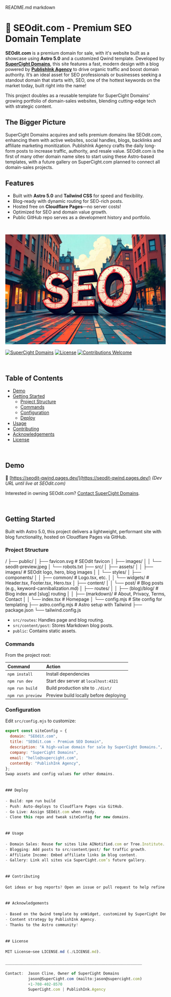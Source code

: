 README.md
markdown
# 🌟 SEOdit.com - Premium SEO Domain Template

**SEOdit.com** is a premium domain for sale, with it's website built as a showcase using **Astro 5.0** and a customized Qwind template. Developed by **[SuperCight Domains](https://supercight.com)**, this site features a fast, modern design with a blog powered by **[PublishInk Agency](https://publishink.agency)** to drive organic traffic and boost domain authority. It’s an ideal asset for SEO professionals or businesses seeking a standout domain that starts with, SEO, one of the hottest keywords on the market today, built right into the name!

This project doubles as a reusable template for SuperCight Domains’ growing portfolio of domain-sales websites, blending cutting-edge tech with strategic content.

## The Bigger Picture

SuperCight Domains acquires and sells premium domains like SEOdit.com, enhancing them with active websites, social handles, blogs, backlinks and affiliate marketing monitization. PublishInk Agency crafts the daily long-form posts to increase traffic, authority, and resale value. SEOdit.com is the first of many other domain name sites to start using these Astro-based templates, with a future gallery on SuperCight.com planned to connect all domain-sales projects.

## Features

- Built with **Astro 5.0** and **Tailwind CSS** for speed and flexibility.
- Blog-ready with dynamic routing for SEO-rich posts.
- Hosted free on **Cloudflare Pages**—no server costs!
- Optimized for SEO and domain value growth.
- Public GitHub repo serves as a development history and portfolio.

<br>

![SEOdit.com Screenshot](./public/images/seodit-preview.jpeg)

[![SuperCight Domains](https://custom-icon-badges.demolab.com/badge/made%20by%20-SuperCight%20Domains-556bf2?style=flat-square&logo=supercight&logoColor=white&labelColor=101827)](https://supercight.com)
[![License](https://img.shields.io/github/license/supercight/seodit-qwind?style=flat-square&color=dddddd&labelColor=000000)](./LICENSE.md)
[![Contributions Welcome](https://img.shields.io/badge/contributions-welcome-brightgreen.svg?style=flat-square)](https://github.com/yourusername/seodit-qwind#contributing)

<br>

## Table of Contents

- [Demo](#demo)
- [Getting Started](#getting-started)
  - [Project Structure](#project-structure)
  - [Commands](#commands)
  - [Configuration](#configuration)
  - [Deploy](#deploy)
- [Usage](#usage)
- [Contributing](#contributing)
- [Acknowledgements](#acknowledgements)
- [License](#license)

<br>

## Demo

📌 [https://seodit-qwind.pages.dev/](https://seodit-qwind.pages.dev/) *(Dev URL until live at SEOdit.com)*

Interested in owning SEOdit.com? [Contact SuperCight Domains](mailto:hello@supercight.com).

<br>

## Getting Started

Built with Astro 5.0, this project delivers a lightweight, performant site with blog functionality, hosted on Cloudflare Pages via GitHub.

### Project Structure
/
├── public/
│   ├── favicon.svg          # SEOdit favicon
│   ├── images/
│   │   └── seodit-preview.jpeg
│   └── robots.txt
├── src/
│   ├── assets/
│   │   ├── images/         # SEOdit logo, hero, blog images
│   │   └── styles/
│   ├── components/
│   │   ├── common/         # Logo.tsx, etc.
│   │   └── widgets/        # Header.tsx, Footer.tsx, Hero.tsx
│   ├── content/
│   │   └── post/           # Blog posts (e.g., keyword-cannibalization.md)
│   ├── routes/
│   │   ├── (blog)/blog/    # Blog index and [slug] routing
│   │   ├── (markdown)/     # About, Privacy, Terms, Contact
│   │   └── index.tsx       # Homepage
│   └── config.mjs          # Site config for templating
├── astro.config.mjs        # Astro setup with Tailwind
├── package.json
└── tailwind.config.js

- `src/routes`: Handles page and blog routing.
- `src/content/post`: Stores Markdown blog posts.
- `public`: Contains static assets.

### Commands

From the project root:

| Command            | Action                                      |
| :----------------- | :------------------------------------------ |
| `npm install`      | Install dependencies                        |
| `npm run dev`      | Start dev server at `localhost:4321`        |
| `npm run build`    | Build production site to `./dist/`          |
| `npm run preview`  | Preview build locally before deploying      |

### Configuration

Edit `src/config.mjs` to customize:

```javascript
export const siteConfig = {
  domain: "SEOdit.com",
  title: "SEOdit.com - Premium SEO Domain",
  description: "A high-value domain for sale by SuperCight Domains.",
  company: "SuperCight Domains",
  email: "hello@supercight.com",
  contentBy: "PublishInk Agency",
};
Swap assets and config values for other domains.


### Deploy

- Build: npm run build
- Push: Auto-deploys to Cloudflare Pages via GitHub.
- Go Live: Assign SEOdit.com when ready.
- Clone this repo and tweak siteConfig for new domains.


## Usage

- Domain Sales: Reuse for sites like AINotified.com or Tree.Institute.
- Blogging: Add posts to src/content/post/ for traffic growth.
- Affiliate Income: Embed affiliate links in blog content.
- Gallery: Link all sites via SuperCight.com’s future gallery.


## Contributing

Got ideas or bug reports? Open an issue or pull request to help refine this template!


## Acknowledgements

- Based on the Qwind template by onWidget, customized by SuperCight Domains.
- Content strategy by PublishInk Agency.
- Thanks to the Astro community!


## License

MIT License—see LICENSE.md (./LICENSE.md).

____________________________________________________________

Contact:  Jason Cline, Owner of SuperCight Domains
          jason@SuperCight.com (mailto:jason@supercight.com)
          +1-708-402-8570
          SuperCight.com | PublishInk.Agency